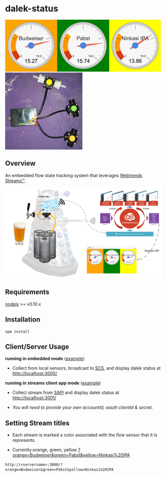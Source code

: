 dalek-status
==========

![initial](initial.png)
![black_box](black_box.png)

Overview
--------

An embedded flow state tracking system that leverages [Webtrends Streams™](http://www.webtrends.com/products/streams/).

![overview](overview.png)


Requirements
------------

[nodejs](https://nodejs.org/) >= v0.10.x


Installation
-------------

```
npm install
```

Client/Server Usage
-----


**running in embedded mode** ([example](run_example.sh))

* Collect from local sensors, broadcast to [SCS](http://scs.webtrends.com/), and display dalek status at [http://localhost:3000/](http://localhost:3000/)

**running in streams client app mode** ([example](run_app_example.sh))

* Collect stream from [SAPI](http://sapi.webtrends.com/) and display dalek status at [http://localhost:3001/](http://localhost:3001/)

* *You will need to provide your own accountId, oauth clientId & secret.*


Setting Stream titles
---------------------

* Each stream is marked a color associated with the flow sensor that it is represents.

* Currently:orange, green, yellow [?orange=Budweiser&green=Pabst&yellow=Ninkasi%20IPA](http://localhost:3000/?orange=Budweiser&green=Pabst&yellow=Ninkasi%20IPA)

```
http://<servername>:3000/?orange=Budweiser&green=Pabst&yellow=Ninkasi%20IPA
```


